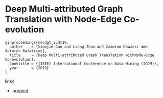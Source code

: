 # Deep Multi-attributed Graph Translation with Node-Edge Co-evolution

```
@inproceedings{necdgt_icdm19,
  author    = {Xiaojie Guo and Liang Zhao and Cameron Nowzari and Setareh Rafatirad},
  title     = {Deep Multi-attributed Graph Translation withNode-Edge Co-evolution},
  booktitle = {{IEEE} International Conference on Data Mining (ICDM)},
  year      = {2019}
}
```

links
- [preprint](http://mason.gmu.edu/~lzhao9/materials/papers/ICDM_2019_NEC_DGT-final.pdf)
